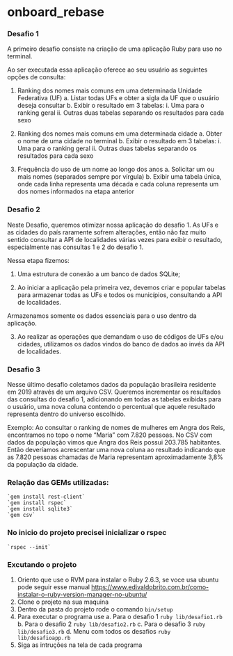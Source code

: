 # onboard_rebase

### Desafio 1

A primeiro desafio consiste na criação de uma aplicação Ruby para uso no terminal.

Ao ser executada essa aplicação oferece ao seu usuário as seguintes opções de consulta:

  1. Ranking dos nomes mais comuns em uma determinada Unidade Federativa (UF)
    a. Listar todas UFs e obter a sigla da UF que o usuário deseja consultar
    b. Exibir o resultado em 3 tabelas:
      i. Uma para o ranking geral
      ii. Outras duas tabelas separando os resultados para cada sexo

  2. Ranking dos nomes mais comuns em uma determinada cidade
    a. Obter o nome de uma cidade no terminal
    b. Exibir o resultado em 3 tabelas:
      i. Uma para o ranking geral
      ii. Outras duas tabelas separando os resultados para cada sexo

  3. Frequência do uso de um nome ao longo dos anos
    a. Solicitar um ou mais nomes (separados sempre por vírgula)
    b. Exibir uma tabela única, onde cada linha representa uma década e cada
    coluna representa um dos nomes informados na etapa anterior


### Desafio 2

Neste Desafio, queremos otimizar nossa aplicação do desafio 1. 
As UFs e as cidades do país raramente sofrem alterações, então não faz muito sentido consultar a API de localidades várias vezes para exibir o resultado, especialmente nas consultas 1 e 2 do desafio 1.

Nessa etapa fizemos:

1. Uma estrutura de conexão a um banco de dados SQLite;

2. Ao iniciar a aplicação pela primeira vez, devemos criar e popular tabelas para
armazenar todas as UFs e todos os municípios, consultando a API de localidades.

Armazenamos somente os dados essenciais para o uso dentro da aplicação. 

3. Ao realizar as operações que demandam o uso de códigos de UFs e/ou cidades,
utilizamos os dados vindos do banco de dados ao invés da API de localidades.

### Desafio 3

Nesse último desafio coletamos dados da população brasileira residente em 2019 através de um arquivo CSV. Queremos incrementar os resultados das consultas do desafio 1, adicionando em todas
as tabelas exibidas para o usuário, uma nova coluna contendo o percentual que aquele resultado representa dentro do universo escolhido.

Exemplo: Ao consultar o ranking de nomes de mulheres em Angra dos Reis, encontramos
no topo o nome “Maria” com 7.820 pessoas. No CSV com dados da população vimos que
Angra dos Reis possui 203.785 habitantes. Então deveríamos acrescentar uma nova coluna
ao resultado indicando que as 7.820 pessoas chamadas de Maria representam
aproximadamente 3,8% da população da cidade.


### Relação das GEMs utilizadas: 
    `gem install rest-client`
    `gem install rspec`
    `gem install sqlite3`
    `gem csv`

### No inicio do projeto precisei inicializar o rspec 
    `rspec --init`


### Excutando o projeto

  1. Oriento que use o RVM para instalar o Ruby 2.6.3, se voce usa ubuntu pode seguir esse manual https://www.edivaldobrito.com.br/como-instalar-o-ruby-version-manager-no-ubuntu/    
  2. Clone o projeto na sua maquina 
  3. Dentro da pasta do projeto rode o comando `bin/setup`
  4. Para executar o programa use 
     a. Para o desafio 1 `ruby lib/desafio1.rb` 
     b. Para o desafio 2 `ruby lib/desafio2.rb`
     c. Para o desafio 3 `ruby lib/desafio3.rb`
     d. Menu com todos os desafios `ruby lib/desafioapp.rb`
  5. Siga as intruções na tela de cada programa